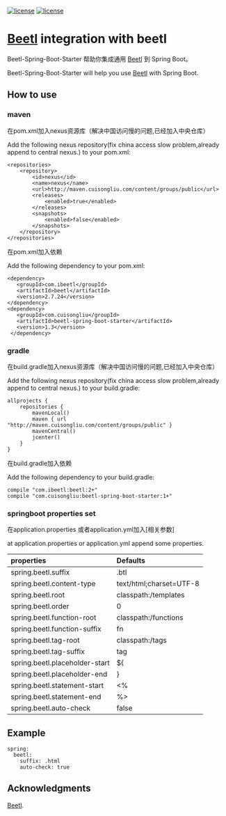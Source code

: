 [![license](https://img.shields.io/badge/gradle-3.3-brightgreen.svg)](https://gradle.org)
[![license](https://img.shields.io/github/license/mashape/apistatus.svg)](https://opensource.org/licenses/mit-license.php)

#  [Beetl](https://github.com/javamonkey/beetl2.0)  integration  with beetl

Beetl-Spring-Boot-Starter 帮助你集成通用 [Beetl](https://github.com/javamonkey/beetl2.0) 到 Spring Boot。

Beetl-Spring-Boot-Starter will help you use [Beetl](https://github.com/javamonkey/beetl2.0) with Spring Boot.

## How to use

### maven

在pom.xml加入nexus资源库（解决中国访问慢的问题,已经加入中央仓库）

Add the following nexus repository(fix china access slow problem,already append to central nexus.)  to your pom.xml:

    <repositories>
        <repository>
            <id>nexus</id>
            <name>nexus</name>
            <url>http://maven.cuisongliu.com/content/groups/public</url>
            <releases>
                <enabled>true</enabled>
            </releases>
            <snapshots>
                <enabled>false</enabled>
            </snapshots>
        </repository>
    </repositories>

在pom.xml加入依赖

Add the following dependency to your pom.xml:
    
    <dependency>
       <groupId>com.ibeetl</groupId>
       <artifactId>beetl</artifactId>
       <version>2.7.24</version>
    </dependency>
    <dependency>
       <groupId>com.cuisongliu</groupId>
       <artifactId>beetl-spring-boot-starter</artifactId>
       <version>1.3</version>
     </dependency>

### gradle

在build.gradle加入nexus资源库（解决中国访问慢的问题,已经加入中央仓库）

Add the following nexus repository(fix china access slow problem,already append to central nexus.)  to your build.gradle:

    allprojects {
        repositories {
            mavenLocal()
            maven { url "http://maven.cuisongliu.com/content/groups/public" }
            mavenCentral()
            jcenter()
        }
    }
    
在build.gradle加入依赖

Add the following dependency to your build.gradle:
    
    compile "com.ibeetl:beetl:2+"
    compile "com.cuisongliu:beetl-spring-boot-starter:1+"
    
### springboot properties set

在application.properties 或者application.yml加入[相关参数]

at  application.properties or application.yml append some properties.

| properties | Defaults |
| :------|:------|
|spring.beetl.suffix|.btl|
|spring.beetl.content-type|text/html;charset=UTF-8|
|spring.beetl.root|classpath:/templates|
|spring.beetl.order|0|
|spring.beetl.function-root|classpath:/functions|
|spring.beetl.function-suffix|fn|
|spring.beetl.tag-root|classpath:/tags|
|spring.beetl.tag-suffix|tag|
|spring.beetl.placeholder-start|${|
|spring.beetl.placeholder-end|}|
|spring.beetl.statement-start|<%|
|spring.beetl.statement-end|%>|
|spring.beetl.auto-check|false|


## Example

    spring:
      beetl:
        suffix: .html
        auto-check: true

## Acknowledgments

 [Beetl](http://ibeetl.com/).